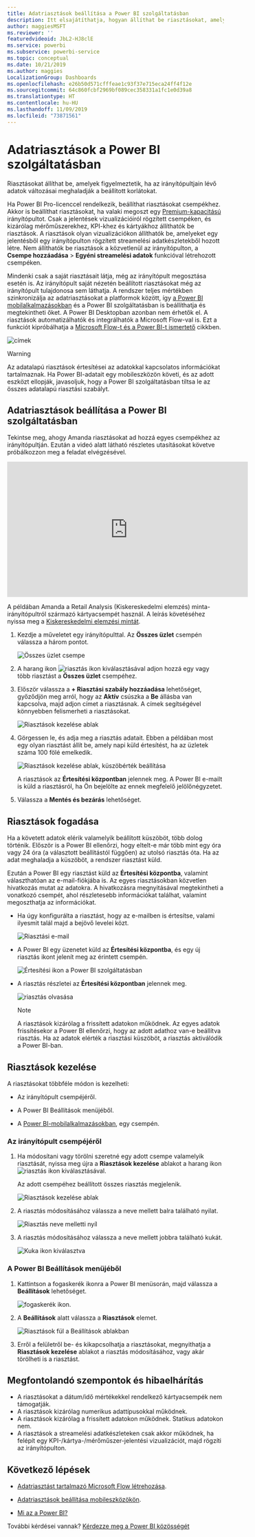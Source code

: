 ```yaml
---
title: Adatriasztások beállítása a Power BI szolgáltatásban
description: Itt elsajátíthatja, hogyan állíthat be riasztásokat, amelyek figyelmeztetik, ha az irányítópultjain lévő adatok változásai meghaladják a Microsoft Power BI szolgáltatásban beállított korlátokat.
author: maggiesMSFT
ms.reviewer: ''
featuredvideoid: JbL2-HJ8clE
ms.service: powerbi
ms.subservice: powerbi-service
ms.topic: conceptual
ms.date: 10/21/2019
ms.author: maggies
LocalizationGroup: Dashboards
ms.openlocfilehash: e26b50d571cfffeae1c93f37e715eca24ff4f12e
ms.sourcegitcommit: 64c860fcbf2969bf089cec358331a1fc1e0d39a8
ms.translationtype: HT
ms.contentlocale: hu-HU
ms.lasthandoff: 11/09/2019
ms.locfileid: "73871561"
---
```

# <a name="data-alerts-in-the-power-bi-service"></a>Adatriasztások a Power BI szolgáltatásban

Riasztásokat állíthat be, amelyek figyelmeztetik, ha az irányítópultjain lévő adatok változásai meghaladják a beállított korlátokat.

Ha Power BI Pro-licenccel rendelkezik, beállíthat riasztásokat csempékhez. Akkor is beállíthat riasztásokat, ha valaki megoszt egy [Premium-kapacitású](service-premium-what-is.md) irányítópultot. Csak a jelentések vizualizációiról rögzített csempéken, és kizárólag mérőműszerekhez, KPI-khez és kártyákhoz állíthatók be riasztások. A riasztások olyan vizualizációkon állíthatók be, amelyeket egy jelentésből egy irányítópulton rögzített streamelési adatkészletekből hozott létre. Nem állíthatók be riasztások a közvetlenül az irányítópulton, a **Csempe hozzáadása** > **Egyéni streamelési adatok** funkcióval létrehozott csempéken.

Mindenki csak a saját riasztásait látja, még az irányítópult megosztása esetén is. Az irányítópult saját nézetén beállított riasztásokat még az irányítópult tulajdonosa sem láthatja. A rendszer teljes mértékben szinkronizálja az adatriasztásokat a platformok között, így [a Power BI mobilalkalmazásokban](consumer/mobile/mobile-set-data-alerts-in-the-mobile-apps.md) és a Power BI szolgáltatásban is beállíthatja és megtekintheti őket. A Power BI Desktopban azonban nem érhetők el. A riasztások automatizálhatók és integrálhatók a Microsoft Flow-val is. Ezt a funkciót kipróbálhatja a [Microsoft Flow-t és a Power BI-t ismertető](service-flow-integration.md) cikkben.

![címek](media/service-set-data-alerts/powerbi-alert-types-new.png)

> [!WARNING]
> Az adatalapú riasztások értesítései az adatokkal kapcsolatos információkat tartalmaznak. Ha Power BI-adatait egy mobileszközön követi, és az adott eszközt ellopják, javasoljuk, hogy a Power BI szolgáltatásban tiltsa le az összes adatalapú riasztási szabályt.

## <a name="set-data-alerts-in-the-power-bi-service"></a>Adatriasztások beállítása a Power BI szolgáltatásban

Tekintse meg, ahogy Amanda riasztásokat ad hozzá egyes csempékhez az irányítópultján. Ezután a videó alatt látható részletes utasításokat követve próbálkozzon meg a feladat elvégzésével.

<iframe width="560" height="315" src="https://www.youtube.com/embed/JbL2-HJ8clE" frameborder="0" allowfullscreen></iframe>

A példában Amanda a Retail Analysis (Kiskereskedelmi elemzés) minta-irányítópultról származó kártyacsempét használ. A leírás követéséhez nyissa meg a [Kiskereskedelmi elemzési mintát](sample-retail-analysis.md#get-the-content-pack-for-this-sample).

1. Kezdje a műveletet egy irányítópulttal. Az **Összes üzlet** csempén válassza a három pontot.

   ![Összes üzlet csempe](media/service-set-data-alerts/powerbi-card.png)

1. A harang ikon ![riasztás ikon](media/service-set-data-alerts/power-bi-bell-icon.png) kiválasztásával adjon hozzá egy vagy több riasztást a **Összes üzlet** csempéhez.

1. Először válassza a **+ Riasztási szabály hozzáadása** lehetőséget, győződjön meg arról, hogy az **Aktív** csúszka a **Be** állásba van kapcsolva, majd adjon címet a riasztásnak. A címek segítségével könnyebben felismerheti a riasztásokat.

   ![Riasztások kezelése ablak](media/service-set-data-alerts/powerbi-alert-title.png)

1. Görgessen le, és adja meg a riasztás adatait.  Ebben a példában most egy olyan riasztást állít be, amely napi küld értesítést, ha az üzletek száma 100 fölé emelkedik.

   ![Riasztások kezelése ablak, küszöbérték beállítása](media/service-set-data-alerts/power-bi-set-alert-details.png)

    A riasztások az **Értesítési központban** jelennek meg. A Power BI e-mailt is küld a riasztásról, ha Ön bejelölte az ennek megfelelő jelölőnégyzetet.

1. Válassza a **Mentés és bezárás** lehetőséget.

## <a name="receiving-alerts"></a>Riasztások fogadása

Ha a követett adatok elérik valamelyik beállított küszöböt, több dolog történik. Először is a Power BI ellenőrzi, hogy eltelt-e már több mint egy óra vagy 24 óra (a választott beállítástól függően) az utolsó riasztás óta. Ha az adat meghaladja a küszöböt, a rendszer riasztást küld.

Ezután a Power BI egy riasztást küld az **Értesítési központba**, valamint választhatóan az e-mail-fiókjába is. Az egyes riasztásokban közvetlen hivatkozás mutat az adatokra. A hivatkozásra megnyitásával megtekintheti a vonatkozó csempét, ahol részletesebb információkat találhat, valamint megoszthatja az információkat.  

* Ha úgy konfigurálta a riasztást, hogy az e-mailben is értesítse, valami ilyesmit talál majd a bejövő levelei közt.

   ![Riasztási e-mail](media/service-set-data-alerts/powerbi-alerts-email.png)

* A Power BI egy üzenetet küld az **Értesítési központba**, és egy új riasztás ikont jelenít meg az érintett csempén.

   ![Értesítési ikon a Power BI szolgáltatásban](media/service-set-data-alerts/powerbi-alert-notifications.png)

* A riasztás részletei az **Értesítési központban** jelennek meg.

    ![riasztás olvasása](media/service-set-data-alerts/powerbi-alert-notification.png)

   > [!NOTE]
   > A riasztások kizárólag a frissített adatokon működnek. Az egyes adatok frissítésekor a Power BI ellenőrzi, hogy az adott adathoz van-e beállítva riasztás. Ha az adatok elérték a riasztási küszöböt, a riasztás aktiválódik a Power BI-ban.

## <a name="managing-alerts"></a>Riasztások kezelése

A riasztásokat többféle módon is kezelheti:

* Az irányítópult csempéjéről.

* A Power BI Beállítások menüjéből.

* A [Power BI-mobilalkalmazásokban](consumer/mobile/mobile-set-data-alerts-in-the-mobile-apps.md), egy csempén.

### <a name="from-the-dashboard-tile"></a>Az irányítópult csempéjéről

1. Ha módosítani vagy törölni szeretné egy adott csempe valamelyik riasztását, nyissa meg újra a **Riasztások kezelése** ablakot a harang ikon ![riasztás ikon](media/service-set-data-alerts/power-bi-bell-icon.png) kiválasztásával.

    Az adott csempéhez beállított összes riasztás megjelenik.

    ![Riasztások kezelése ablak](media/service-set-data-alerts/powerbi-see-alerts.png)

1. A riasztás módosításához válassza a neve mellett balra található nyilat.

    ![Riasztás neve melletti nyíl](media/service-set-data-alerts/powerbi-see-alerts-arrow.png)

1. A riasztás módosításához válassza a neve mellett jobbra található kukát.

      ![Kuka ikon kiválasztva](media/service-set-data-alerts/powerbi-see-alerts-delete.png)

### <a name="from-the-power-bi-settings-menu"></a>A Power BI Beállítások menüjéből

1. Kattintson a fogaskerék ikonra a Power BI menüsorán, majd válassza a **Beállítások** lehetőséget.

    ![fogaskerék ikon](media/service-set-data-alerts/powerbi-gear-icon.png).

1. A **Beállítások** alatt válassza a **Riasztások** elemet.

    ![Riasztások fül a Beállítások ablakban](media/service-set-data-alerts/powerbi-alert-settings.png)

1. Erről a felületről be- és kikapcsolhatja a riasztásokat, megnyithatja a **Riasztások kezelése** ablakot a riasztás módosításához, vagy akár törölheti is a riasztást.

## <a name="considerations-and-troubleshooting"></a>Megfontolandó szempontok és hibaelhárítás

* A riasztásokat a dátum/idő mértékekkel rendelkező kártyacsempék nem támogatják.
* A riasztások kizárólag numerikus adattípusokkal működnek.
* A riasztások kizárólag a frissített adatokon működnek. Statikus adatokon nem.
* A riasztások a streamelési adatkészleteken csak akkor működnek, ha felépít egy KPI-/kártya-/mérőműszer-jelentési vizualizációt, majd rögzíti az irányítópulton.


## <a name="next-steps"></a>Következő lépések

* [Adatriasztást tartalmazó Microsoft Flow létrehozása](service-flow-integration.md).

* [Adatriasztások beállítása mobileszközökön](consumer/mobile/mobile-set-data-alerts-in-the-mobile-apps.md).

* [Mi az a Power BI?](fundamentals/power-bi-overview.md)

További kérdései vannak? [Kérdezze meg a Power BI közösségét](https://community.powerbi.com/)

